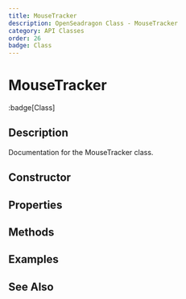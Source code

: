 ```yaml
---
title: MouseTracker
description: OpenSeadragon Class - MouseTracker
category: API Classes
order: 26
badge: Class
---
```


# MouseTracker

:badge[Class]

## Description

Documentation for the MouseTracker class.

## Constructor

## Properties

## Methods

## Examples

## See Also
